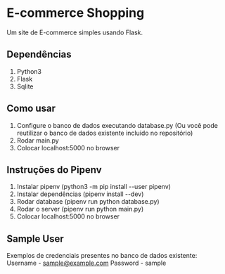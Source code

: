 # E-commerce Shopping  
Um site de E-commerce simples usando Flask.
  
## Dependências ##
1. Python3
2. Flask
3. Sqlite

## Como usar ##
1. Configure o banco de dados executando database.py (Ou você pode reutilizar o banco de dados existente incluído no repositório)
2. Rodar main.py
3. Colocar localhost:5000 no browser

## Instruções do Pipenv ##
1. Instalar pipenv (python3 -m pip install --user pipenv)
2. Instalar dependências (pipenv install --dev)
3. Rodar database (pipenv run python database.py)
4. Rodar o server (pipenv run python main.py)
5. Colocar localhost:5000 no browser

## Sample User ##
Exemplos de credenciais presentes no banco de dados existente:
Username - sample@example.com
Password - sample

